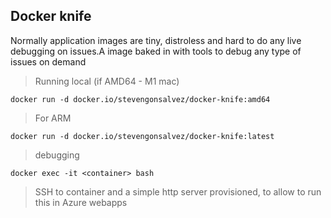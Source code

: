 ## Docker knife


Normally application images are tiny, distroless and hard to do any live debugging on issues.A image baked in with tools to debug any type of issues on demand


> Running local (if AMD64 - M1 mac) 

`docker run -d docker.io/stevengonsalvez/docker-knife:amd64`

> For ARM

`docker run -d docker.io/stevengonsalvez/docker-knife:latest`


> debugging

`docker exec -it <container> bash`


> SSH to container and a simple http server provisioned, to allow to run this in Azure webapps 